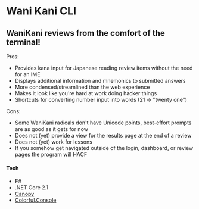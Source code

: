 # Wani Kani CLI

## WaniKani reviews from the comfort of the terminal!

Pros:

- Provides kana input for Japanese reading review items without the need for an IME
- Displays additional information and mnemonics to submitted answers
- More condensed/streamlined than the web experience
- Makes it look like you're hard at work doing hacker things
- Shortcuts for converting number input into words (21 -> "twenty one")

Cons:

- Some WaniKani radicals don't have Unicode points, best-effort prompts are as good as it gets for now
- Does not (yet) provide a view for the results page at the end of a review
- Does not (yet) work for lessons
- If you somehow get navigated outside of the login, dashboard, or review pages the program will HACF


#### Tech
- F#
- .NET Core 2.1
- [Canopy](https://github.com/lefthandedgoat/canopy)
- [Colorful.Console](https://github.com/tomakita/Colorful.Console)
